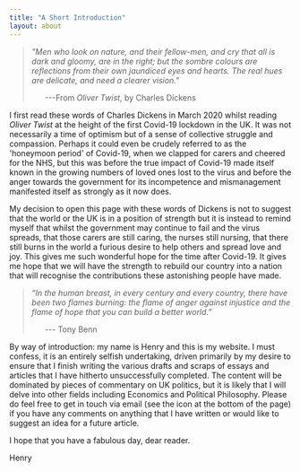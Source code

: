 ```yaml
---
title: "A Short Introduction"
layout: about
---
```


> *"Men who look on nature, and their fellow-men, and cry that all is dark and gloomy, are in the right; but the sombre colours are reflections from their own jaundiced eyes and hearts. The real hues are delicate, and need a clearer vision."*
>
>&nbsp;&nbsp;&nbsp;&nbsp;&nbsp;&nbsp;---From *Oliver Twist*, by Charles Dickens

I first read these words of Charles Dickens in March 2020 whilst reading *Oliver Twist* at the height of the first Covid-19 lockdown in the UK. It was not necessarily a time of optimism but of a sense of collective struggle and compassion. Perhaps it could even be crudely referred to as the 'honeymoon period' of Covid-19, when we clapped for carers and cheered for the NHS, but this was before the true impact of Covid-19 made itself known in the growing numbers of loved ones lost to the virus and before the anger towards the government for its incompetence and mismanagement manifested itself as strongly as it now does.

My decision to open this page with these words of Dickens is not to suggest that the world or the UK is in a position of strength but it is instead to remind myself that whilst the government may continue to fail and the virus spreads, that those carers are still caring, the nurses still nursing, that there still burns in the world a furious desire to help others and spread love and joy. This gives me such wonderful hope for the time after Covid-19. It gives me hope that we will have the strength to rebuild our country into a nation that will recognise the contributions these astonishing people have made.

> *“In the human breast, in every century and every country, there have been two flames burning: the flame of anger against injustice and the flame of hope that you can build a better world.”*
>
>&nbsp;&nbsp;&nbsp;&nbsp;&nbsp;&nbsp;--- Tony Benn

By way of introduction: my name is Henry and this is my website. I must confess, it is an entirely selfish undertaking, driven primarily by my desire to ensure that I finish writing the various drafts and scraps of essays and articles that I have hitherto unsuccessfully completed. The content will be dominated by pieces of commentary on UK politics, but it is likely that I will delve into other fields including Economics and Political Philosophy. Please do feel free to get in touch via email (see the icon at the bottom of the page) if you have any comments on anything that I have written or would like to suggest an idea for a future article.

I hope that you have a fabulous day, dear reader.

Henry
